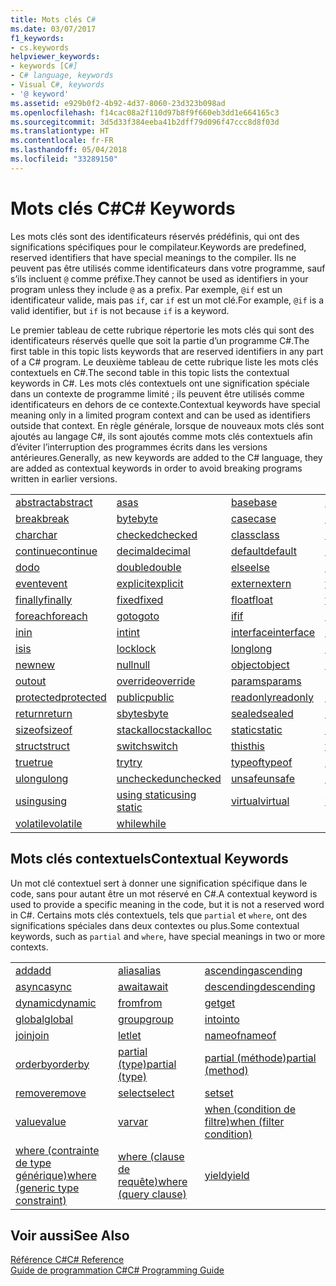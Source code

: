 ```yaml
---
title: Mots clés C#
ms.date: 03/07/2017
f1_keywords:
- cs.keywords
helpviewer_keywords:
- keywords [C#]
- C# language, keywords
- Visual C#, keywords
- '@ keyword'
ms.assetid: e929b0f2-4b92-4d37-8060-23d323b098ad
ms.openlocfilehash: f14cac08a2f110d97b8f9f660eb3dd1e664165c3
ms.sourcegitcommit: 3d5d33f384eeba41b2dff79d096f47ccc8d8f03d
ms.translationtype: HT
ms.contentlocale: fr-FR
ms.lasthandoff: 05/04/2018
ms.locfileid: "33289150"
---
```

# <a name="c-keywords"></a><span data-ttu-id="0b45c-102">Mots clés C#</span><span class="sxs-lookup"><span data-stu-id="0b45c-102">C# Keywords</span></span>
<span data-ttu-id="0b45c-103">Les mots clés sont des identificateurs réservés prédéfinis, qui ont des significations spécifiques pour le compilateur.</span><span class="sxs-lookup"><span data-stu-id="0b45c-103">Keywords are predefined, reserved identifiers that have special meanings to the compiler.</span></span> <span data-ttu-id="0b45c-104">Ils ne peuvent pas être utilisés comme identificateurs dans votre programme, sauf s’ils incluent `@` comme préfixe.</span><span class="sxs-lookup"><span data-stu-id="0b45c-104">They cannot be used as identifiers in your program unless they include `@` as a prefix.</span></span> <span data-ttu-id="0b45c-105">Par exemple, `@if` est un identificateur valide, mais pas `if`, car `if` est un mot clé.</span><span class="sxs-lookup"><span data-stu-id="0b45c-105">For example, `@if` is a valid identifier, but `if` is not because `if` is a keyword.</span></span>  
  
 <span data-ttu-id="0b45c-106">Le premier tableau de cette rubrique répertorie les mots clés qui sont des identificateurs réservés quelle que soit la partie d’un programme C#.</span><span class="sxs-lookup"><span data-stu-id="0b45c-106">The first table in this topic lists keywords that are reserved identifiers in any part of a C# program.</span></span> <span data-ttu-id="0b45c-107">Le deuxième tableau de cette rubrique liste les mots clés contextuels en C#.</span><span class="sxs-lookup"><span data-stu-id="0b45c-107">The second table in this topic lists the contextual keywords in C#.</span></span> <span data-ttu-id="0b45c-108">Les mots clés contextuels ont une signification spéciale dans un contexte de programme limité ; ils peuvent être utilisés comme identificateurs en dehors de ce contexte.</span><span class="sxs-lookup"><span data-stu-id="0b45c-108">Contextual keywords have special meaning only in a limited program context and can be used as identifiers outside that context.</span></span> <span data-ttu-id="0b45c-109">En règle générale, lorsque de nouveaux mots clés sont ajoutés au langage C#, ils sont ajoutés comme mots clés contextuels afin d’éviter l’interruption des programmes écrits dans les versions antérieures.</span><span class="sxs-lookup"><span data-stu-id="0b45c-109">Generally, as new keywords are added to the C# language, they are added as contextual keywords in order to avoid breaking programs written in earlier versions.</span></span>  
  
|||||  
|---|---|---|---|  
|[<span data-ttu-id="0b45c-110">abstract</span><span class="sxs-lookup"><span data-stu-id="0b45c-110">abstract</span></span>](../../../csharp/language-reference/keywords/abstract.md)|[<span data-ttu-id="0b45c-111">as</span><span class="sxs-lookup"><span data-stu-id="0b45c-111">as</span></span>](../../../csharp/language-reference/keywords/as.md)|[<span data-ttu-id="0b45c-112">base</span><span class="sxs-lookup"><span data-stu-id="0b45c-112">base</span></span>](../../../csharp/language-reference/keywords/base.md)|[<span data-ttu-id="0b45c-113">bool</span><span class="sxs-lookup"><span data-stu-id="0b45c-113">bool</span></span>](../../../csharp/language-reference/keywords/bool.md)|  
|[<span data-ttu-id="0b45c-114">break</span><span class="sxs-lookup"><span data-stu-id="0b45c-114">break</span></span>](../../../csharp/language-reference/keywords/break.md)|[<span data-ttu-id="0b45c-115">byte</span><span class="sxs-lookup"><span data-stu-id="0b45c-115">byte</span></span>](../../../csharp/language-reference/keywords/byte.md)|[<span data-ttu-id="0b45c-116">case</span><span class="sxs-lookup"><span data-stu-id="0b45c-116">case</span></span>](../../../csharp/language-reference/keywords/switch.md)|[<span data-ttu-id="0b45c-117">catch</span><span class="sxs-lookup"><span data-stu-id="0b45c-117">catch</span></span>](../../../csharp/language-reference/keywords/try-catch.md)|  
|[<span data-ttu-id="0b45c-118">char</span><span class="sxs-lookup"><span data-stu-id="0b45c-118">char</span></span>](../../../csharp/language-reference/keywords/char.md)|[<span data-ttu-id="0b45c-119">checked</span><span class="sxs-lookup"><span data-stu-id="0b45c-119">checked</span></span>](../../../csharp/language-reference/keywords/checked.md)|[<span data-ttu-id="0b45c-120">class</span><span class="sxs-lookup"><span data-stu-id="0b45c-120">class</span></span>](../../../csharp/language-reference/keywords/class.md)|[<span data-ttu-id="0b45c-121">const</span><span class="sxs-lookup"><span data-stu-id="0b45c-121">const</span></span>](../../../csharp/language-reference/keywords/const.md)|  
|[<span data-ttu-id="0b45c-122">continue</span><span class="sxs-lookup"><span data-stu-id="0b45c-122">continue</span></span>](../../../csharp/language-reference/keywords/continue.md)|[<span data-ttu-id="0b45c-123">decimal</span><span class="sxs-lookup"><span data-stu-id="0b45c-123">decimal</span></span>](../../../csharp/language-reference/keywords/decimal.md)|[<span data-ttu-id="0b45c-124">default</span><span class="sxs-lookup"><span data-stu-id="0b45c-124">default</span></span>](../../../csharp/language-reference/keywords/default.md)|[<span data-ttu-id="0b45c-125">delegate</span><span class="sxs-lookup"><span data-stu-id="0b45c-125">delegate</span></span>](../../../csharp/language-reference/keywords/delegate.md)|  
|[<span data-ttu-id="0b45c-126">do</span><span class="sxs-lookup"><span data-stu-id="0b45c-126">do</span></span>](../../../csharp/language-reference/keywords/do.md)|[<span data-ttu-id="0b45c-127">double</span><span class="sxs-lookup"><span data-stu-id="0b45c-127">double</span></span>](../../../csharp/language-reference/keywords/double.md)|[<span data-ttu-id="0b45c-128">else</span><span class="sxs-lookup"><span data-stu-id="0b45c-128">else</span></span>](../../../csharp/language-reference/keywords/if-else.md)|[<span data-ttu-id="0b45c-129">enum</span><span class="sxs-lookup"><span data-stu-id="0b45c-129">enum</span></span>](../../../csharp/language-reference/keywords/enum.md)|  
|[<span data-ttu-id="0b45c-130">event</span><span class="sxs-lookup"><span data-stu-id="0b45c-130">event</span></span>](../../../csharp/language-reference/keywords/event.md)|[<span data-ttu-id="0b45c-131">explicit</span><span class="sxs-lookup"><span data-stu-id="0b45c-131">explicit</span></span>](../../../csharp/language-reference/keywords/explicit.md)|[<span data-ttu-id="0b45c-132">extern</span><span class="sxs-lookup"><span data-stu-id="0b45c-132">extern</span></span>](../../../csharp/language-reference/keywords/extern.md)|[<span data-ttu-id="0b45c-133">false</span><span class="sxs-lookup"><span data-stu-id="0b45c-133">false</span></span>](../../../csharp/language-reference/keywords/false.md)|  
|[<span data-ttu-id="0b45c-134">finally</span><span class="sxs-lookup"><span data-stu-id="0b45c-134">finally</span></span>](../../../csharp/language-reference/keywords/try-finally.md)|[<span data-ttu-id="0b45c-135">fixed</span><span class="sxs-lookup"><span data-stu-id="0b45c-135">fixed</span></span>](../../../csharp/language-reference/keywords/fixed-statement.md)|[<span data-ttu-id="0b45c-136">float</span><span class="sxs-lookup"><span data-stu-id="0b45c-136">float</span></span>](../../../csharp/language-reference/keywords/float.md)|[<span data-ttu-id="0b45c-137">for</span><span class="sxs-lookup"><span data-stu-id="0b45c-137">for</span></span>](../../../csharp/language-reference/keywords/for.md)|  
|[<span data-ttu-id="0b45c-138">foreach</span><span class="sxs-lookup"><span data-stu-id="0b45c-138">foreach</span></span>](../../../csharp/language-reference/keywords/foreach-in.md)|[<span data-ttu-id="0b45c-139">goto</span><span class="sxs-lookup"><span data-stu-id="0b45c-139">goto</span></span>](../../../csharp/language-reference/keywords/goto.md)|[<span data-ttu-id="0b45c-140">if</span><span class="sxs-lookup"><span data-stu-id="0b45c-140">if</span></span>](../../../csharp/language-reference/keywords/if-else.md)|[<span data-ttu-id="0b45c-141">implicit</span><span class="sxs-lookup"><span data-stu-id="0b45c-141">implicit</span></span>](../../../csharp/language-reference/keywords/implicit.md)|  
|[<span data-ttu-id="0b45c-142">in</span><span class="sxs-lookup"><span data-stu-id="0b45c-142">in</span></span>](../../../csharp/language-reference/keywords/in.md)|[<span data-ttu-id="0b45c-143">int</span><span class="sxs-lookup"><span data-stu-id="0b45c-143">int</span></span>](../../../csharp/language-reference/keywords/int.md)|[<span data-ttu-id="0b45c-144">interface</span><span class="sxs-lookup"><span data-stu-id="0b45c-144">interface</span></span>](../../../csharp/language-reference/keywords/interface.md)|[<span data-ttu-id="0b45c-145">internal</span><span class="sxs-lookup"><span data-stu-id="0b45c-145">internal</span></span>](../../../csharp/language-reference/keywords/internal.md)|
|[<span data-ttu-id="0b45c-146">is</span><span class="sxs-lookup"><span data-stu-id="0b45c-146">is</span></span>](../../../csharp/language-reference/keywords/is.md)|[<span data-ttu-id="0b45c-147">lock</span><span class="sxs-lookup"><span data-stu-id="0b45c-147">lock</span></span>](../../../csharp/language-reference/keywords/lock-statement.md)|[<span data-ttu-id="0b45c-148">long</span><span class="sxs-lookup"><span data-stu-id="0b45c-148">long</span></span>](../../../csharp/language-reference/keywords/long.md)|[<span data-ttu-id="0b45c-149">namespace</span><span class="sxs-lookup"><span data-stu-id="0b45c-149">namespace</span></span>](../../../csharp/language-reference/keywords/namespace.md)|
|[<span data-ttu-id="0b45c-150">new</span><span class="sxs-lookup"><span data-stu-id="0b45c-150">new</span></span>](../../../csharp/language-reference/keywords/new.md)|[<span data-ttu-id="0b45c-151">null</span><span class="sxs-lookup"><span data-stu-id="0b45c-151">null</span></span>](../../../csharp/language-reference/keywords/null.md)|[<span data-ttu-id="0b45c-152">object</span><span class="sxs-lookup"><span data-stu-id="0b45c-152">object</span></span>](../../../csharp/language-reference/keywords/object.md)|[<span data-ttu-id="0b45c-153">operator</span><span class="sxs-lookup"><span data-stu-id="0b45c-153">operator</span></span>](../../../csharp/language-reference/keywords/operator.md)|
|[<span data-ttu-id="0b45c-154">out</span><span class="sxs-lookup"><span data-stu-id="0b45c-154">out</span></span>](../../../csharp/language-reference/keywords/out.md)|[<span data-ttu-id="0b45c-155">override</span><span class="sxs-lookup"><span data-stu-id="0b45c-155">override</span></span>](../../../csharp/language-reference/keywords/override.md)|[<span data-ttu-id="0b45c-156">params</span><span class="sxs-lookup"><span data-stu-id="0b45c-156">params</span></span>](../../../csharp/language-reference/keywords/params.md)|[<span data-ttu-id="0b45c-157">private</span><span class="sxs-lookup"><span data-stu-id="0b45c-157">private</span></span>](../../../csharp/language-reference/keywords/private.md)|
|[<span data-ttu-id="0b45c-158">protected</span><span class="sxs-lookup"><span data-stu-id="0b45c-158">protected</span></span>](../../../csharp/language-reference/keywords/protected.md)|[<span data-ttu-id="0b45c-159">public</span><span class="sxs-lookup"><span data-stu-id="0b45c-159">public</span></span>](../../../csharp/language-reference/keywords/public.md)|[<span data-ttu-id="0b45c-160">readonly</span><span class="sxs-lookup"><span data-stu-id="0b45c-160">readonly</span></span>](../../../csharp/language-reference/keywords/readonly.md)|[<span data-ttu-id="0b45c-161">ref</span><span class="sxs-lookup"><span data-stu-id="0b45c-161">ref</span></span>](../../../csharp/language-reference/keywords/ref.md)|
|[<span data-ttu-id="0b45c-162">return</span><span class="sxs-lookup"><span data-stu-id="0b45c-162">return</span></span>](../../../csharp/language-reference/keywords/return.md)|[<span data-ttu-id="0b45c-163">sbyte</span><span class="sxs-lookup"><span data-stu-id="0b45c-163">sbyte</span></span>](../../../csharp/language-reference/keywords/sbyte.md)|[<span data-ttu-id="0b45c-164">sealed</span><span class="sxs-lookup"><span data-stu-id="0b45c-164">sealed</span></span>](../../../csharp/language-reference/keywords/sealed.md)|[<span data-ttu-id="0b45c-165">short</span><span class="sxs-lookup"><span data-stu-id="0b45c-165">short</span></span>](../../../csharp/language-reference/keywords/short.md)||
[<span data-ttu-id="0b45c-166">sizeof</span><span class="sxs-lookup"><span data-stu-id="0b45c-166">sizeof</span></span>](../../../csharp/language-reference/keywords/sizeof.md)|[<span data-ttu-id="0b45c-167">stackalloc</span><span class="sxs-lookup"><span data-stu-id="0b45c-167">stackalloc</span></span>](../../../csharp/language-reference/keywords/stackalloc.md)|[<span data-ttu-id="0b45c-168">static</span><span class="sxs-lookup"><span data-stu-id="0b45c-168">static</span></span>](../../../csharp/language-reference/keywords/static.md)|[<span data-ttu-id="0b45c-169">string</span><span class="sxs-lookup"><span data-stu-id="0b45c-169">string</span></span>](../../../csharp/language-reference/keywords/string.md)|
|[<span data-ttu-id="0b45c-170">struct</span><span class="sxs-lookup"><span data-stu-id="0b45c-170">struct</span></span>](../../../csharp/language-reference/keywords/struct.md)|[<span data-ttu-id="0b45c-171">switch</span><span class="sxs-lookup"><span data-stu-id="0b45c-171">switch</span></span>](../../../csharp/language-reference/keywords/switch.md)|[<span data-ttu-id="0b45c-172">this</span><span class="sxs-lookup"><span data-stu-id="0b45c-172">this</span></span>](../../../csharp/language-reference/keywords/this.md)|[<span data-ttu-id="0b45c-173">throw</span><span class="sxs-lookup"><span data-stu-id="0b45c-173">throw</span></span>](../../../csharp/language-reference/keywords/throw.md)|
|[<span data-ttu-id="0b45c-174">true</span><span class="sxs-lookup"><span data-stu-id="0b45c-174">true</span></span>](../../../csharp/language-reference/keywords/true.md)|[<span data-ttu-id="0b45c-175">try</span><span class="sxs-lookup"><span data-stu-id="0b45c-175">try</span></span>](../../../csharp/language-reference/keywords/try-catch.md)|[<span data-ttu-id="0b45c-176">typeof</span><span class="sxs-lookup"><span data-stu-id="0b45c-176">typeof</span></span>](../../../csharp/language-reference/keywords/typeof.md)|[<span data-ttu-id="0b45c-177">uint</span><span class="sxs-lookup"><span data-stu-id="0b45c-177">uint</span></span>](../../../csharp/language-reference/keywords/uint.md)|
|[<span data-ttu-id="0b45c-178">ulong</span><span class="sxs-lookup"><span data-stu-id="0b45c-178">ulong</span></span>](../../../csharp/language-reference/keywords/ulong.md)|[<span data-ttu-id="0b45c-179">unchecked</span><span class="sxs-lookup"><span data-stu-id="0b45c-179">unchecked</span></span>](../../../csharp/language-reference/keywords/unchecked.md)|[<span data-ttu-id="0b45c-180">unsafe</span><span class="sxs-lookup"><span data-stu-id="0b45c-180">unsafe</span></span>](../../../csharp/language-reference/keywords/unsafe.md)|[<span data-ttu-id="0b45c-181">ushort</span><span class="sxs-lookup"><span data-stu-id="0b45c-181">ushort</span></span>](../../../csharp/language-reference/keywords/ushort.md)|
|[<span data-ttu-id="0b45c-182">using</span><span class="sxs-lookup"><span data-stu-id="0b45c-182">using</span></span>](../../../csharp/language-reference/keywords/using.md)|[<span data-ttu-id="0b45c-183">using static</span><span class="sxs-lookup"><span data-stu-id="0b45c-183">using static</span></span>](using-static.md)|[<span data-ttu-id="0b45c-184">virtual</span><span class="sxs-lookup"><span data-stu-id="0b45c-184">virtual</span></span>](../../../csharp/language-reference/keywords/virtual.md)|[<span data-ttu-id="0b45c-185">void</span><span class="sxs-lookup"><span data-stu-id="0b45c-185">void</span></span>](../../../csharp/language-reference/keywords/void.md)|
|[<span data-ttu-id="0b45c-186">volatile</span><span class="sxs-lookup"><span data-stu-id="0b45c-186">volatile</span></span>](../../../csharp/language-reference/keywords/volatile.md)|[<span data-ttu-id="0b45c-187">while</span><span class="sxs-lookup"><span data-stu-id="0b45c-187">while</span></span>](../../../csharp/language-reference/keywords/while.md)|

## <a name="contextual-keywords"></a><span data-ttu-id="0b45c-188">Mots clés contextuels</span><span class="sxs-lookup"><span data-stu-id="0b45c-188">Contextual Keywords</span></span>  
 <span data-ttu-id="0b45c-189">Un mot clé contextuel sert à donner une signification spécifique dans le code, sans pour autant être un mot réservé en C#.</span><span class="sxs-lookup"><span data-stu-id="0b45c-189">A contextual keyword is used to provide a specific meaning in the code, but it is not a reserved word in C#.</span></span> <span data-ttu-id="0b45c-190">Certains mots clés contextuels, tels que `partial` et `where`, ont des significations spéciales dans deux contextes ou plus.</span><span class="sxs-lookup"><span data-stu-id="0b45c-190">Some contextual keywords, such as `partial` and `where`, have special meanings in two or more contexts.</span></span>  
  
||||  
|---|---|---|  
|[<span data-ttu-id="0b45c-191">add</span><span class="sxs-lookup"><span data-stu-id="0b45c-191">add</span></span>](../../../csharp/language-reference/keywords/add.md)|[<span data-ttu-id="0b45c-192">alias</span><span class="sxs-lookup"><span data-stu-id="0b45c-192">alias</span></span>](../../../csharp/language-reference/keywords/extern-alias.md)|[<span data-ttu-id="0b45c-193">ascending</span><span class="sxs-lookup"><span data-stu-id="0b45c-193">ascending</span></span>](../../../csharp/language-reference/keywords/ascending.md)|  
|[<span data-ttu-id="0b45c-194">async</span><span class="sxs-lookup"><span data-stu-id="0b45c-194">async</span></span>](../../../csharp/language-reference/keywords/async.md)|[<span data-ttu-id="0b45c-195">await</span><span class="sxs-lookup"><span data-stu-id="0b45c-195">await</span></span>](../../../csharp/language-reference/keywords/await.md)|[<span data-ttu-id="0b45c-196">descending</span><span class="sxs-lookup"><span data-stu-id="0b45c-196">descending</span></span>](../../../csharp/language-reference/keywords/descending.md)|  
|[<span data-ttu-id="0b45c-197">dynamic</span><span class="sxs-lookup"><span data-stu-id="0b45c-197">dynamic</span></span>](../../../csharp/language-reference/keywords/dynamic.md)|[<span data-ttu-id="0b45c-198">from</span><span class="sxs-lookup"><span data-stu-id="0b45c-198">from</span></span>](../../../csharp/language-reference/keywords/from-clause.md)|[<span data-ttu-id="0b45c-199">get</span><span class="sxs-lookup"><span data-stu-id="0b45c-199">get</span></span>](../../../csharp/language-reference/keywords/get.md)|  
|[<span data-ttu-id="0b45c-200">global</span><span class="sxs-lookup"><span data-stu-id="0b45c-200">global</span></span>](../../../csharp/language-reference/keywords/global.md)|[<span data-ttu-id="0b45c-201">group</span><span class="sxs-lookup"><span data-stu-id="0b45c-201">group</span></span>](../../../csharp/language-reference/keywords/group-clause.md)|[<span data-ttu-id="0b45c-202">into</span><span class="sxs-lookup"><span data-stu-id="0b45c-202">into</span></span>](../../../csharp/language-reference/keywords/into.md)|  
|[<span data-ttu-id="0b45c-203">join</span><span class="sxs-lookup"><span data-stu-id="0b45c-203">join</span></span>](../../../csharp/language-reference/keywords/join-clause.md)|[<span data-ttu-id="0b45c-204">let</span><span class="sxs-lookup"><span data-stu-id="0b45c-204">let</span></span>](../../../csharp/language-reference/keywords/let-clause.md)|[<span data-ttu-id="0b45c-205">nameof</span><span class="sxs-lookup"><span data-stu-id="0b45c-205">nameof</span></span>](nameof.md)|   
|[<span data-ttu-id="0b45c-206">orderby</span><span class="sxs-lookup"><span data-stu-id="0b45c-206">orderby</span></span>](../../../csharp/language-reference/keywords/orderby-clause.md)|[<span data-ttu-id="0b45c-207">partial (type)</span><span class="sxs-lookup"><span data-stu-id="0b45c-207">partial (type)</span></span>](../../../csharp/language-reference/keywords/partial-type.md)|[<span data-ttu-id="0b45c-208">partial (méthode)</span><span class="sxs-lookup"><span data-stu-id="0b45c-208">partial (method)</span></span>](../../../csharp/language-reference/keywords/partial-method.md)|   
|[<span data-ttu-id="0b45c-209">remove</span><span class="sxs-lookup"><span data-stu-id="0b45c-209">remove</span></span>](../../../csharp/language-reference/keywords/remove.md)|[<span data-ttu-id="0b45c-210">select</span><span class="sxs-lookup"><span data-stu-id="0b45c-210">select</span></span>](../../../csharp/language-reference/keywords/select-clause.md)|[<span data-ttu-id="0b45c-211">set</span><span class="sxs-lookup"><span data-stu-id="0b45c-211">set</span></span>](../../../csharp/language-reference/keywords/set.md)|   
|[<span data-ttu-id="0b45c-212">value</span><span class="sxs-lookup"><span data-stu-id="0b45c-212">value</span></span>](../../../csharp/language-reference/keywords/value.md)|[<span data-ttu-id="0b45c-213">var</span><span class="sxs-lookup"><span data-stu-id="0b45c-213">var</span></span>](../../../csharp/language-reference/keywords/var.md)|[<span data-ttu-id="0b45c-214">when (condition de filtre)</span><span class="sxs-lookup"><span data-stu-id="0b45c-214">when (filter condition)</span></span>](when.md)|   
|[<span data-ttu-id="0b45c-215">where (contrainte de type générique)</span><span class="sxs-lookup"><span data-stu-id="0b45c-215">where (generic type constraint)</span></span>](../../../csharp/language-reference/keywords/where-generic-type-constraint.md)|[<span data-ttu-id="0b45c-216">where (clause de requête)</span><span class="sxs-lookup"><span data-stu-id="0b45c-216">where (query clause)</span></span>](../../../csharp/language-reference/keywords/where-clause.md)|[<span data-ttu-id="0b45c-217">yield</span><span class="sxs-lookup"><span data-stu-id="0b45c-217">yield</span></span>](../../../csharp/language-reference/keywords/yield.md)|  
  
## <a name="see-also"></a><span data-ttu-id="0b45c-218">Voir aussi</span><span class="sxs-lookup"><span data-stu-id="0b45c-218">See Also</span></span>  
 [<span data-ttu-id="0b45c-219">Référence C#</span><span class="sxs-lookup"><span data-stu-id="0b45c-219">C# Reference</span></span>](../../../csharp/language-reference/index.md)  
 [<span data-ttu-id="0b45c-220">Guide de programmation C#</span><span class="sxs-lookup"><span data-stu-id="0b45c-220">C# Programming Guide</span></span>](../../../csharp/programming-guide/index.md)
